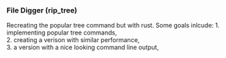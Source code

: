 

### File Digger (rip_tree)
 
  Recreating the popular tree command but with rust. Some goals inlcude: 
        1. implementing popular tree commands,  
        2. creating a verison with similar performance,   
        3. a version with a nice looking command line output,  
     
 
